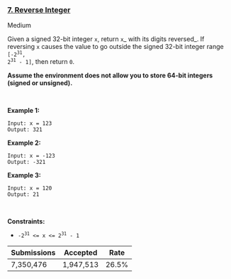 ### [7. Reverse Integer](https://leetcode.com/problems/reverse-integer/)

Medium

Given a signed 32-bit integer `` x ``, return `` x ``_ with its digits reversed_. If reversing `` x `` causes the value to go outside the signed 32-bit integer range <code>[-2<sup>31</sup>, 2<sup>31</sup> - 1]</code>, then return `` 0 ``.

__Assume the environment does not allow you to store 64-bit integers (signed or unsigned).__

 

__Example 1:__

```
Input: x = 123
Output: 321
```

__Example 2:__

```
Input: x = -123
Output: -321
```

__Example 3:__

```
Input: x = 120
Output: 21
```

 

__Constraints:__

*   <code>-2<sup>31</sup> <= x <= 2<sup>31</sup> - 1</code>

| Submissions    | Accepted     | Rate   |
| -------------- | ------------ | ------ |
| 7,350,476 | 1,947,513 | 26.5% |